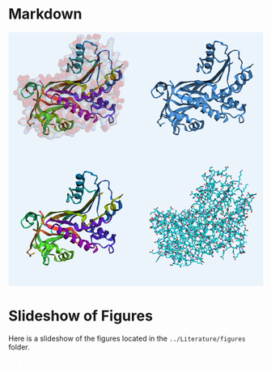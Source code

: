 # Markdown

![Cortisol structure created in Python by the py3Dmol tool](../Literature/figures/py3Dmol_CBG.png)

# Slideshow of Figures

Here is a slideshow of the figures located in the `../Literature/figures` folder.

<!-- Start of embedded HTML for the slideshow -->
<div class="slideshow-container">
    <div class="slides">
        <img src="../Literature/figures/py3Dmol_17-OHP.png" style="width:100%">
    </div>
    <div class="slides">
        <img src="../Literature/figures/py3Dmol_CBG.png" style="width:100%">
    </div>
    <div class="slides">
        <img src="../Literature/figures/py3Dmol_cortisol.png" style="width:100%">
    </div>
    <a class="prev" onclick="plusSlides(-1)">&#10094;</a>
    <a class="next" onclick="plusSlides(1)">&#10095;</a>
</div>

<script>
    let slideIndex = 1;
    showSlides(slideIndex);

    function plusSlides(n) {
        showSlides(slideIndex += n);
    }

    function showSlides(n) {
        let i;
        const slides = document.getElementsByClassName("slides");
        if (n > slides.length) { slideIndex = 1 }
        if (n < 1) { slideIndex = slides.length }
        for (i = 0; i < slides.length; i++) {
            slides[i].style.display = "none";
        }
        slides[slideIndex - 1].style.display = "block";
    }
</script>

<style>
    .slideshow-container {
        position: relative;
        max-width: 100%;
        margin: auto;
    }
    .slides {
        display: none;
        width: 100%;
    }
    .prev, .next {
        cursor: pointer;
        position: absolute;
        top: 50%;
        width: auto;
        padding: 16px;
        margin-top: -22px;
        color: white;
        font-weight: bold;
        font-size: 18px;
        transition: 0.6s ease;
        border-radius: 0 3px 3px 0;
        user-select: none;
    }
    .next {
        right: 0;
        border-radius: 3px 0 0 3px;
    }
    .prev:hover, .next:hover {
        background-color: rgba(0,0,0,0.8);
    }
</style>
<!-- End of embedded HTML for the slideshow -->
